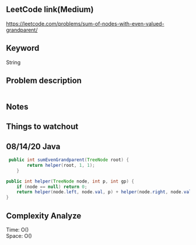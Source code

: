 ## LeetCode link(Medium)
https://leetcode.com/problems/sum-of-nodes-with-even-valued-grandparent/

## Keyword
String

## Problem description
```

```



## Notes


## Things to watchout

## 08/14/20 Java

```java
 public int sumEvenGrandparent(TreeNode root) {
        return helper(root, 1, 1);
    }

public int helper(TreeNode node, int p, int gp) {
    if (node == null) return 0;
    return helper(node.left, node.val, p) + helper(node.right, node.val, p) + (gp % 2 == 0 ? node.val : 0);
}

```
## Complexity Analyze
Time: O()       \
Space: O()